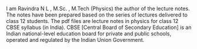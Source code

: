 I am Ravindra N L , M.Sc. , M.Tech (Physics) the author of the lecture notes. The notes have been prepared based on the series of lectures delivered to class 12 students.
The pdf files are lecture notes in physics for class 12 CBSE syllabus (in India).
CBSE [Central Board of Secondary Education] is an Indian national-level education board for private and public schools, operated and regulated by the Indian Union Government.
